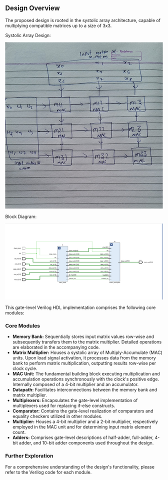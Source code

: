 ## Design Overview

The proposed design is rooted in the systolic array architecture, capable of multiplying compatible matrices up to a size of 3x3.

Systolic Array Design:


![Systolic_Array_Design_Image](https://github.com/HIMESH-J/MATRIX_MULTIPLICATION_ACCELERATOR_IITISOC/blob/main/Design_Diagrams/Systolic_Array.jpg)

Block Diagram:

![Final_Design_Block_Diagram](https://github.com/HIMESH-J/MATRIX_MULTIPLICATION_ACCELERATOR_IITISOC/blob/main/Design_Diagrams/FINAL_DESIGN.png)

This gate-level Verilog HDL implementation comprises the following core modules:

### Core Modules

* **Memory Bank:** Sequentially stores input matrix values row-wise and subsequently transfers them to the matrix multiplier. Detailed operations are elaborated in the accompanying code.
* **Matrix Multiplier:** Houses a systolic array of Multiply-Accumulate (MAC) units. Upon load signal activation, it processes data from the memory bank to perform matrix multiplication, outputting results row-wise per clock cycle.
* **MAC Unit:** The fundamental building block executing multiplication and accumulation operations synchronously with the clock's positive edge. Internally composed of a 4-bit multiplier and an accumulator.
* **Datapath:** Facilitates interconnections between the memory bank and matrix multiplier.
* **Multiplexers:** Encapsulates the gate-level implementation of multiplexers used for replacing if-else constructs.
* **Comparator:** Contains the gate-level realization of comparators and equality checkers utilized in other modules.
* **Multiplier:** Houses a 4-bit multiplier and a 2-bit multiplier, respectively employed in the MAC unit and for determining input matrix element count.
* **Adders:** Comprises gate-level descriptions of half-adder, full-adder, 4-bit adder, and 10-bit adder components used throughout the design.

### Further Exploration

For a comprehensive understanding of the design's functionality, please refer to the Verilog code for each module. 
